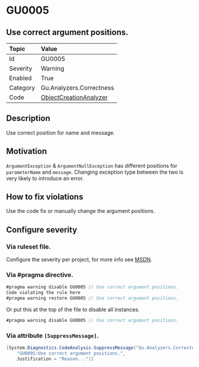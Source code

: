 # GU0005
## Use correct argument positions.

| Topic    | Value
| :--      | :--
| Id       | GU0005
| Severity | Warning
| Enabled  | True
| Category | Gu.Analyzers.Correctness
| Code     | [ObjectCreationAnalyzer]([ObjectCreationAnalyzer](https://github.com/DotNetAnalyzers/Gu.Analyzers/blob/master/Gu.Analyzers/Analyzers/ObjectCreationAnalyzer.cs))

## Description

Use correct position for name and message.

## Motivation

`ArgumentException` & `ArgumentNullException` has different positions for `parameterName` and `message`.
Changing exception type between the two is very likely to introduce an error.

## How to fix violations

Use the code fix or manually change the argument positions.

<!-- start generated config severity -->
## Configure severity

### Via ruleset file.

Configure the severity per project, for more info see [MSDN](https://msdn.microsoft.com/en-us/library/dd264949.aspx).

### Via #pragma directive.
```C#
#pragma warning disable GU0005 // Use correct argument positions.
Code violating the rule here
#pragma warning restore GU0005 // Use correct argument positions.
```

Or put this at the top of the file to disable all instances.
```C#
#pragma warning disable GU0005 // Use correct argument positions.
```

### Via attribute `[SuppressMessage]`.

```C#
[System.Diagnostics.CodeAnalysis.SuppressMessage("Gu.Analyzers.Correctness", 
    "GU0005:Use correct argument positions.", 
    Justification = "Reason...")]
```
<!-- end generated config severity -->